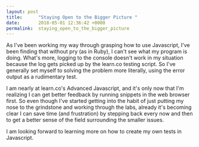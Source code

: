 ```yaml
---
layout: post
title:      "Staying Open to the Bigger Picture "
date:       2018-05-01 12:36:42 +0000
permalink:  staying_open_to_the_bigger_picture
---
```



As I've been working my way through grasping how to use Javascript, I've been finding that without pry (as in Ruby), I can't see what my program is doing.  What's more, logging to the console doesn't work in my situation because the log gets picked up by the learn.co testing script.  So I've generally set myself to solving the problem more literally, using the error output as a rudimentary test.

I am nearly at learn.co's Advanced Javascript, and it's only now that I'm realizing I can get better feedback by running snippets in the web browser first.  So even though I've started getting into the habit of just putting my nose to the grindstone and working through the labs, already it's becoming clear I can save time (and frustration) by stepping back every now and then to get a better sense of the field surrounding the smaller issues.

I am looking forward to learning more on how to create my own tests in Javascript.
